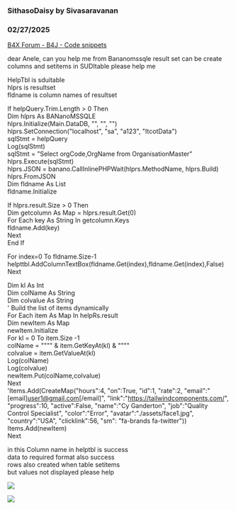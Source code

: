 ### SithasoDaisy by Sivasaravanan
### 02/27/2025
[B4X Forum - B4J - Code snippets](https://www.b4x.com/android/forum/threads/165857/)

dear Anele, can you help me from Bananomssqle result set can be create columns and setitems in SUDItable please help me  
  
 HelpTbl is sduitable  
 hlprs is resultset  
 fldname is column names of resultset  
   
 If helpQuery.Trim.Length > 0 Then  
 Dim hlprs As BANanoMSSQLE  
 hlprs.Initialize(Main.DataDB, "", "", "")  
 hlprs.SetConnection("localhost", "sa", "a123", "ItcotData")  
 sqlStmt = helpQuery  
 Log(sqlStmt)  
 sqlStmt = "Select orgCode,OrgName from OrganisationMaster"  
 hlprs.Execute(sqlStmt)  
 hlprs.JSON = banano.CallInlinePHPWait(hlprs.MethodName, hlprs.Build)  
 hlprs.FromJSON  
 Dim fldname As List  
 fldname.Initialize  
   
 If hlprs.result.Size > 0 Then  
 Dim getcolumn As Map = hlprs.result.Get(0)  
 For Each key As String In getcolumn.Keys  
 fldname.Add(key)  
 Next  
 End If  
   
   
 For index=0 To fldname.Size-1  
 helpttbl.AddColumnTextBox(fldname.Get(index),fldname.Get(index),False)  
 Next  
   
 Dim kl As Int   
Dim colName As String  
Dim colvalue As String  
 ' Build the list of items dynamically  
 For Each item As Map In helpRs.result  
 Dim newItem As Map  
 newItem.Initialize  
 For kl = 0 To item.Size -1  
 colName = """" & item.GetKeyAt(kl) & """"  
 colvalue = item.GetValueAt(kl)  
 Log(colName)  
 Log(colvalue)  
 newItem.Put(colName,colvalue)  
 Next  
 'Items.Add(CreateMap("hours":4, "on":True, "id":1, "rate":2, "email":"[email]user1@gmail.com[/email]", "link":"<https://tailwindcomponents.com/>", "progress":10, "active":False, "name":"Cy Ganderton", "job":"Quality Control Specialist", "color":"Error", "avatar":"./assets/face1.jpg", "country":"USA", "clicklink":56, "sm": "fa-brands fa-twitter"))  
 Items.Add(newItem)  
 Next  
   
in this Column name in helptbl is success  
data to required format also success   
rows also created when table setitems  
but values not displayed please help  
  
![](https://www.b4x.com/android/forum/attachments/162103)  
  
  
![](https://www.b4x.com/android/forum/attachments/162104)